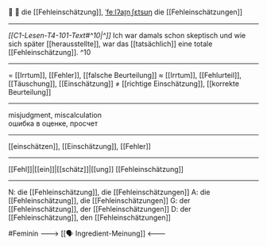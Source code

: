 🤦 🔴 die [[Fehleinschätzung]], [ˈfeːlʔaɪ̯nˌʃɛtsʊŋ](https://youglish.com/pronounce/Fehleinschätzung/german)
die [[Fehleinschätzungen]]

---
*[[C1-Lesen-T4-101-Text#^10|^]]* Ich war damals schon skeptisch und wie sich später [[herausstellte]], war das [[tatsächlich]] eine totale [[Fehleinschätzung]]. ^10


---
= [[Irrtum]], [[Fehler]], [[falsche Beurteilung]]
≈ [[Irrtum]], [[Fehlurteil]], [[Täuschung]], [[Einschätzung]]
≠ [[richtige Einschätzung]], [[korrekte Beurteilung]]

---
misjudgment, miscalculation  
ошибка в оценке, просчет

---
[[einschätzen]], [[Einschätzung]], [[Fehler]]

---
[[Fehl]]|[[ein]]|[[schätz]]|[[ung]]
[[Fehleinschätzung]]


---
N: die [[Fehleinschätzung]], die [[Fehleinschätzungen]]
A: die [[Fehleinschätzung]], die [[Fehleinschätzungen]]
G: der [[Fehleinschätzung]], der [[Fehleinschätzungen]]
D: der [[Fehleinschätzung]], den [[Fehleinschätzungen]]


#Feminin ---> [[🗣️ Ingredient-Meinung]] <---